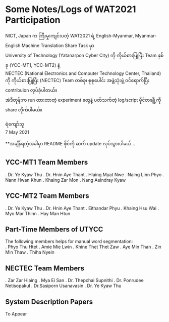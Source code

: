 # Some Notes/Logs of WAT2021 Participation

NICT, Japan က ကြီးမှုးကျင်းပတဲ့ WAT2021 ရဲ့ English-Myanmar, Myanmar-English Machine Translation Share Task မှာ   
University of Technology (Yatanarpon Cyber City) ကို ကိုယ်စားပြုပြီး Team နှစ်ခု (YCC-MT1, YCC-MT2) နဲ့  
NECTEC (National Electronics and Computer Technology Center, Thailand) ကို ကိုယ်စားပြုပြီး (NECTEC) Team တစ်ခု၊ စုစုပေါင်း အဖွဲ့သုံးဖွဲ့ ဝင်ရောက်ပြီး contribuion လုပ်ခဲ့ပါတယ်။  
အဲဒီတုန်းက run ထားတာတဲ့ experiment တွေနဲ့ ပတ်သက်တဲ့ log/script ဖိုင်တချို့ကို share လိုက်ပါမယ်။   

ရဲကျော်သူ  
7 May 2021  

**အချိန်ရတဲ့အခါမှာ README ဖိုင်ကို ဆက် update လုပ်သွားပါမယ်...  

## YCC-MT1 Team Members

. Dr. Ye Kyaw Thu
. Dr. Hnin Aye Thant
. Hlaing Myat Nwe
. Naing Linn Phyo
. Nann Hwan Khun
. Khaing Zar Mon
. Nang Aeindray Kyaw


## YCC-MT2 Team Members

. Dr. Ye Kyaw Thu
. Dr. Hnin Aye Thant
. Eithandar Phyu
. Khaing Hsu Wai
. Myo Mar Thinn
. Hay Man Htun

## Part-Time Members of UTYCC

The following members helps for manual word segmentation:  
. Phyo Thu Htet
. Amie Mie Lwin
. Khine Thet Thet Zaw
. Aye Min Than
. Zin Min Thaw
. Thiha Nyein

## NECTEC Team Members

. Zar Zar Hlaing
. Mya Ei San
. Dr. Thepchai Supnithi
. Dr. Ponrudee Netisopakul
. Dr.Sasiporn Usanavasin
. Dr. Ye Kyaw Thu

## System Description Papers

To Appear  
